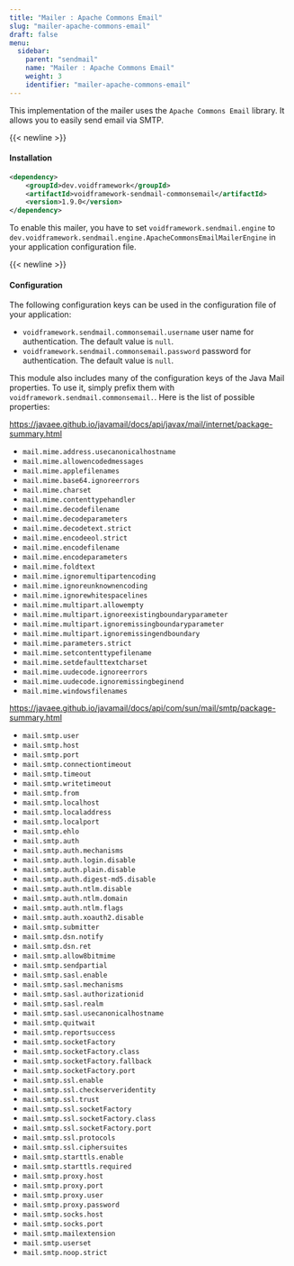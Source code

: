 ```yaml
---
title: "Mailer : Apache Commons Email"
slug: "mailer-apache-commons-email"
draft: false
menu:
  sidebar:
    parent: "sendmail"
    name: "Mailer : Apache Commons Email"
    weight: 3
    identifier: "mailer-apache-commons-email"
---
```



This implementation of the mailer uses the `Apache Commons Email` library. It allows you to easily send email via SMTP.


{{< newline >}}
#### Installation
```xml
<dependency>
    <groupId>dev.voidframework</groupId>
    <artifactId>voidframework-sendmail-commonsemail</artifactId>
    <version>1.9.0</version>
</dependency>
```

To enable this mailer, you have to set `voidframework.sendmail.engine` to `dev.voidframework.sendmail.engine.ApacheCommonsEmailMailerEngine` in your application configuration file.


{{< newline >}}
#### Configuration

The following configuration keys can be used in the configuration file of your application:

* `voidframework.sendmail.commonsemail.username` user name for authentication. The default value is `null`.
* `voidframework.sendmail.commonsemail.password` password for authentication. The default value is `null`.


This module also includes many of the configuration keys of the Java Mail properties. To use it, simply prefix them with `voidframework.sendmail.commonsemail.`. Here is the list of possible properties:

https://javaee.github.io/javamail/docs/api/javax/mail/internet/package-summary.html

* `mail.mime.address.usecanonicalhostname`
* `mail.mime.allowencodedmessages`
* `mail.mime.applefilenames`
* `mail.mime.base64.ignoreerrors`
* `mail.mime.charset`
* `mail.mime.contenttypehandler`
* `mail.mime.decodefilename`
* `mail.mime.decodeparameters`
* `mail.mime.decodetext.strict`
* `mail.mime.encodeeol.strict`
* `mail.mime.encodefilename`
* `mail.mime.encodeparameters`
* `mail.mime.foldtext`
* `mail.mime.ignoremultipartencoding`
* `mail.mime.ignoreunknownencoding`
* `mail.mime.ignorewhitespacelines`
* `mail.mime.multipart.allowempty`
* `mail.mime.multipart.ignoreexistingboundaryparameter`
* `mail.mime.multipart.ignoremissingboundaryparameter`
* `mail.mime.multipart.ignoremissingendboundary`
* `mail.mime.parameters.strict`
* `mail.mime.setcontenttypefilename`
* `mail.mime.setdefaulttextcharset`
* `mail.mime.uudecode.ignoreerrors`
* `mail.mime.uudecode.ignoremissingbeginend`
* `mail.mime.windowsfilenames`

https://javaee.github.io/javamail/docs/api/com/sun/mail/smtp/package-summary.html

* `mail.smtp.user`
* `mail.smtp.host`
* `mail.smtp.port`
* `mail.smtp.connectiontimeout`
* `mail.smtp.timeout`
* `mail.smtp.writetimeout`
* `mail.smtp.from`
* `mail.smtp.localhost`
* `mail.smtp.localaddress`
* `mail.smtp.localport`
* `mail.smtp.ehlo`
* `mail.smtp.auth`
* `mail.smtp.auth.mechanisms`
* `mail.smtp.auth.login.disable`
* `mail.smtp.auth.plain.disable`
* `mail.smtp.auth.digest-md5.disable`
* `mail.smtp.auth.ntlm.disable`
* `mail.smtp.auth.ntlm.domain`
* `mail.smtp.auth.ntlm.flags`
* `mail.smtp.auth.xoauth2.disable`
* `mail.smtp.submitter`
* `mail.smtp.dsn.notify`
* `mail.smtp.dsn.ret`
* `mail.smtp.allow8bitmime`
* `mail.smtp.sendpartial`
* `mail.smtp.sasl.enable`
* `mail.smtp.sasl.mechanisms`
* `mail.smtp.sasl.authorizationid`
* `mail.smtp.sasl.realm`
* `mail.smtp.sasl.usecanonicalhostname`
* `mail.smtp.quitwait`
* `mail.smtp.reportsuccess`
* `mail.smtp.socketFactory`
* `mail.smtp.socketFactory.class`
* `mail.smtp.socketFactory.fallback`
* `mail.smtp.socketFactory.port`
* `mail.smtp.ssl.enable`
* `mail.smtp.ssl.checkserveridentity`
* `mail.smtp.ssl.trust`
* `mail.smtp.ssl.socketFactory`
* `mail.smtp.ssl.socketFactory.class`
* `mail.smtp.ssl.socketFactory.port`
* `mail.smtp.ssl.protocols`
* `mail.smtp.ssl.ciphersuites`
* `mail.smtp.starttls.enable`
* `mail.smtp.starttls.required`
* `mail.smtp.proxy.host`
* `mail.smtp.proxy.port`
* `mail.smtp.proxy.user`
* `mail.smtp.proxy.password`
* `mail.smtp.socks.host`
* `mail.smtp.socks.port`
* `mail.smtp.mailextension`
* `mail.smtp.userset`
* `mail.smtp.noop.strict`
